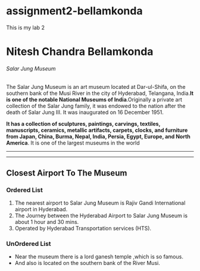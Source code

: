 # assignment2-bellamkonda
This is my lab 2
# Nitesh Chandra Bellamkonda
###### Salar Jung Museum 

The Salar Jung Museum is an art museum located at Dar-ul-Shifa, on the southern bank of the Musi River in the city of Hyderabad, Telangana, India.**It is one of the notable National Museums of India**.Originally a private art collection of the Salar Jung family, it was endowed to the nation after the death of Salar Jung III. It was inaugurated on 16 December 1951.

**It has a collection of sculptures, paintings, carvings, textiles, manuscripts, ceramics, metallic artifacts, carpets, clocks, and furniture from Japan, China, Burma, Nepal, India, Persia, Egypt, Europe, and North America**. It is one of the largest museums in the world


****
****

## Closest Airport To The Museum

### Ordered List

<ol>
<li>The nearest airport to Salar Jung Museum is Rajiv Gandi International airport in Hyderabad. </li>
<li>The Journey between the Hyderabad Airport to Salar Jung Museum is  about 1 hour and 30 mins.</li>
<li>Operated by Hyderabad Transportation services (HTS). </li>
</ol>

### UnOrdered List

<ul>
<li>Near the museum there is a lord ganesh temple ,which is so famous.</li>
<li>And also is located on the southern bank of the River Musi.</li>
</ul>


